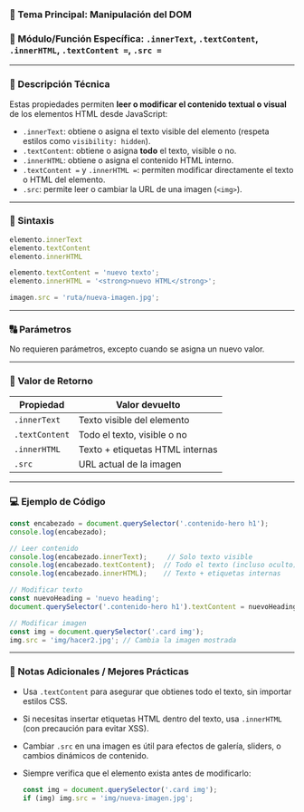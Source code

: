 ### 🧠 Tema Principal: Manipulación del DOM

### 📌 Módulo/Función Específica: `.innerText`, `.textContent`, `.innerHTML`, `.textContent =`, `.src =`

---

### 📖 Descripción Técnica

Estas propiedades permiten **leer o modificar el contenido textual o visual** de los elementos HTML desde JavaScript:

* `.innerText`: obtiene o asigna el texto visible del elemento (respeta estilos como `visibility: hidden`).
* `.textContent`: obtiene o asigna **todo** el texto, visible o no.
* `.innerHTML`: obtiene o asigna el contenido HTML interno.
* `.textContent =` y `.innerHTML =`: permiten modificar directamente el texto o HTML del elemento.
* `.src`: permite leer o cambiar la URL de una imagen (`<img>`).

---

### 🧾 Sintaxis

```javascript
elemento.innerText
elemento.textContent
elemento.innerHTML

elemento.textContent = 'nuevo texto';
elemento.innerHTML = '<strong>nuevo HTML</strong>';

imagen.src = 'ruta/nueva-imagen.jpg';
```

---

### 🔠 Parámetros

No requieren parámetros, excepto cuando se asigna un nuevo valor.

---

### 🔁 Valor de Retorno

| Propiedad      | Valor devuelto                  |
| -------------- | ------------------------------- |
| `.innerText`   | Texto visible del elemento      |
| `.textContent` | Todo el texto, visible o no     |
| `.innerHTML`   | Texto + etiquetas HTML internas |
| `.src`         | URL actual de la imagen         |

---

### 💻 Ejemplo de Código

```javascript
const encabezado = document.querySelector('.contenido-hero h1');
console.log(encabezado);

// Leer contenido
console.log(encabezado.innerText);     // Solo texto visible
console.log(encabezado.textContent);  // Todo el texto (incluso oculto)
console.log(encabezado.innerHTML);    // Texto + etiquetas internas

// Modificar texto
const nuevoHeading = 'nuevo heading';
document.querySelector('.contenido-hero h1').textContent = nuevoHeading;

// Modificar imagen
const img = document.querySelector('.card img');
img.src = 'img/hacer2.jpg'; // Cambia la imagen mostrada
```

---

### 📝 Notas Adicionales / Mejores Prácticas

* Usa `.textContent` para asegurar que obtienes todo el texto, sin importar estilos CSS.
* Si necesitas insertar etiquetas HTML dentro del texto, usa `.innerHTML` (con precaución para evitar XSS).
* Cambiar `.src` en una imagen es útil para efectos de galería, sliders, o cambios dinámicos de contenido.
* Siempre verifica que el elemento exista antes de modificarlo:

  ```javascript
  const img = document.querySelector('.card img');
  if (img) img.src = 'img/nueva-imagen.jpg';
  ```